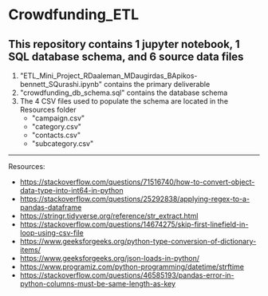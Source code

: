 # Crowdfunding_ETL

This repository contains 1 jupyter notebook, 1 SQL database schema, and 6 source data files
-----
1. "ETL_Mini_Project_RDaaleman_MDaugirdas_BApikos-bennett_SQurashi.ipynb" contains the primary deliverable
2. "crowdfunding_db_schema.sql" contains the database schema
3. The 4 CSV files used to populate the schema are located in the Resources folder
   - "campaign.csv"
   - "category.csv"
   - "contacts.csv"
   - "subcategory.csv"
-----
Resources:
- https://stackoverflow.com/questions/71516740/how-to-convert-object-data-type-into-int64-in-python
- https://stackoverflow.com/questions/25292838/applying-regex-to-a-pandas-dataframe
- https://stringr.tidyverse.org/reference/str_extract.html
- https://stackoverflow.com/questions/14674275/skip-first-linefield-in-loop-using-csv-file
- https://www.geeksforgeeks.org/python-type-conversion-of-dictionary-items/
- https://www.geeksforgeeks.org/json-loads-in-python/
- https://www.programiz.com/python-programming/datetime/strftime
- https://stackoverflow.com/questions/46585193/pandas-error-in-python-columns-must-be-same-length-as-key
